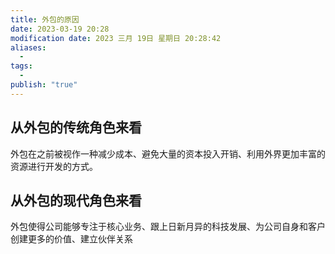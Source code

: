 ```yaml
---
title: 外包的原因
date: 2023-03-19 20:28
modification date: 2023 三月 19日 星期日 20:28:42
aliases:
  - 
tags:
  - 
publish: "true"
---
```


## 从外包的传统角色来看

外包在之前被视作一种减少成本、避免大量的资本投入开销、利用外界更加丰富的资源进行开发的方式。

## 从外包的现代角色来看

外包使得公司能够专注于核心业务、跟上日新月异的科技发展、为公司自身和客户创建更多的价值、建立伙伴关系
